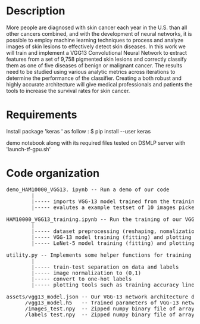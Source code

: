 Description
===========
More people are diagnosed with skin cancer each year in the U.S. than all other cancers combined, and with the development of neural networks, it is possible to employ machine learning techniques to process and analyze images of skin lesions to effectively detect skin diseases. In this work we will train and implement a VGG13 Convolutional Neural Network to extract features from a set of 9,758 pigmented skin lesions and correctly classify them as one of five diseases of benign or malignant cancer. The results need to be studied using various analytic metrics across iterations to determine the performance of the classifier. Creating a both robust and highly accurate architecture will give medical professionals and patients the tools to increase the survival rates for skin cancer.

Requirements
============
Install package 'keras ' as follow :
$ pip install --user keras

demo notebook along with its required files tested on DSMLP server with 'launch-tf-gpu.sh'

Code organization
=================
<pre>
demo_HAM10000_VGG13. ipynb -- Run a demo of our code 
        |
        |----- imports VGG-13 model trained from the training notebook below 
        |----- evalutes a example testset of 10 images picked from the complete dataset 
        
HAM10000_VGG13_training.ipynb -- Run the training of our VGG-13 model on complete HAM10000 dataset
        |
        |----- dataset preprocessing (reshaping, nomalization, one-hot labels)
        |----- VGG-13 model training (fitting) and plotting of training acc/loss history
        |----- LeNet-5 model training (fitting) and plotting of training acc/loss history as comparison
        
utility.py -- Implements some helper functions for training and displaying
        |
        |----- train-test separation on data and labels 
        |----- image normalization to (0,1)
        |----- convert to one-hot labels
        |----- plotting tools such as training accuracy line plots and example image displays

assets/vgg13_model.json -- Our VGG-13 network architecture definition
      /vgg13_model.h5   -- Trained parameters of VGG-13 network on HAM10000 datasets
      /images_test.npy  -- Zipped numpy binary file of arrays of test images
      /labels_test.npy  -- Zipped numpy binary file of arrays of test labels
</pre>
